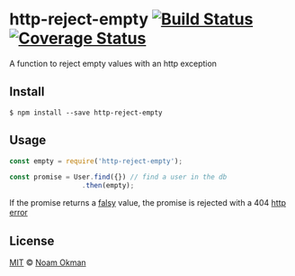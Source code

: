 # http-reject-empty [![Build Status](https://travis-ci.org/noamokman/http-reject-empty.svg?branch=master)](https://travis-ci.org/noamokman/http-reject-empty) [![Coverage Status](https://coveralls.io/repos/github/noamokman/http-reject-empty/badge.svg?branch=master)](https://coveralls.io/github/noamokman/http-reject-empty?branch=master)
A function to reject empty values with an http exception

## Install

```
$ npm install --save http-reject-empty
```

## Usage
```js
const empty = require('http-reject-empty');

const promise = User.find({}) // find a user in the db
                  .then(empty);
```
If the promise returns a [falsy](https://developer.mozilla.org/en-US/docs/Glossary/Falsy) value, the promise is rejected with a 404 [http error](https://github.com/jshttp/http-errors)

## License

[MIT](LICENSE) © [Noam Okman](https://github.com/noamokman)
